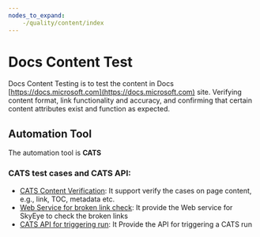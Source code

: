 ```yaml
---
nodes_to_expand:
    -/quality/content/index
---
```


# Docs Content Test
Docs Content Testing is to test the content in Docs [https://docs.microsoft.com](https://docs.microsoft.com) site. Verifying content format, link functionality and accuracy, and confirming that certain content attributes exist and function as expected.

## Automation Tool
The automation tool is **CATS**

### CATS test cases and CATS API:
* [CATS Content Verification](CATSTestCases/Index.md): It support verify the cases on page content, e.g., link, TOC, metadata etc.
* [Web Service for broken link check](CATS-Web-Service.md): It provide the Web service for SkyEye to check the broken links
* [CATS API for triggering run](CATS-API.md): It Provide the API for triggering a CATS run



